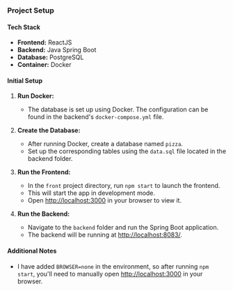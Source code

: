 ### Project Setup

#### Tech Stack
- **Frontend:** ReactJS
- **Backend:** Java Spring Boot
- **Database:** PostgreSQL
- **Container:** Docker

#### Initial Setup

1. **Run Docker:**
   - The database is set up using Docker. The configuration can be found in the backend's `docker-compose.yml` file.
  
2. **Create the Database:**
   - After running Docker, create a database named `pizza`.
   - Set up the corresponding tables using the `data.sql` file located in the backend folder.

3. **Run the Frontend:**
   - In the `front` project directory, run `npm start` to launch the frontend.
   - This will start the app in development mode.
   - Open [http://localhost:3000](http://localhost:3000) in your browser to view it.

4. **Run the Backend:**
   - Navigate to the `backend` folder and run the Spring Boot application.
   - The backend will be running at [http://localhost:8083/](http://localhost:8083/).

#### Additional Notes
- I have added `BROWSER=none` in the environment, so after running `npm start`, you'll need to manually open [http://localhost:3000](http://localhost:3000) in your browser.
